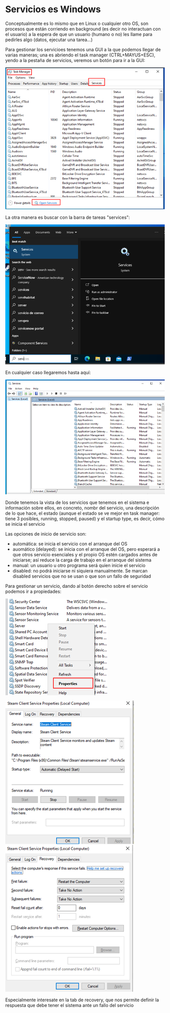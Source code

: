 # Servicios es Windows
Conceptualmente es lo mismo que en Linux o cualquier otro OS,
son procesos que están corriendo en background (es decir no interactuan
con el usuario) a la espera de que un usuario (humano o no) les llame para
pedirles algo (datos, ejecutar una tarea...)

Para gestionar los servicioes tenemos una GUI a la que podemos llegar de varias 
maneras; una es abriendo el task manager (CTRL+MAYUS+ESC), yendo a la
pestaña de servicios, veremos un botón para ir a la GUI:

![ir-a-servicios](./images/ir-a-servicios.jpg "ir-a-servicios")


La otra manera es buscar con la barra de tareas "services":


![ir-a-servicios](./images/ir-a-servicios2.jpg "ir-a-servicios")

En cualquier caso llegaremos hasta aquí:

![servicios](./images/servicios.jpg "servicios")

Donde tenemos la vista de los servicios que tenemos en el sistema e información 
sobre ellos, en concreto, nombr del servicio, una descripción de lo que hace, 
el estado (aunque el estado se ve mejor en task manager: tiene 3 posibles,
running, stopped, paused) y el startup type, es decir, cómo se inicia el 
servicio

Las opciones de inicio de servicio son:
- automática: se inicia el servicio con el arranque del OS
- auomático (delayed): se inicia con el arranque del OS, pero esperará a que
    otros servicio esenciales y el propio OS estén cargados antes de 
    iniciarse; así reduce la carga de trabajo en el arranque del sistema
- manual: un usuario u otro programa será quien inicie el servicio
- disabled: no podrá iniciarse ni siquiera manualmente. Se marcan disabled
    servicios que no se usan o que son un fallo de seguridad

Para gestionar un servicio, dando al botón derecho sobre el servicio podemos
ir a  propiedades:

![prop](./images/serv-prop.jpg "propalt text")


![prop1](./images/prop1.jpg "prop1")
![prop1](./images/prop2.jpg "prop1")

Especialmente interesate en la tab de recovery, que nos permite
definir la respuesta que debe tener el sistema ante un fallo del servicio